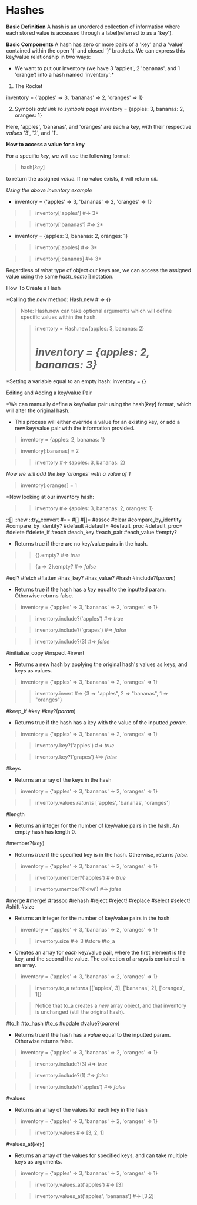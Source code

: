 Hashes
======

**Basic Definition**
A hash is an unordered collection of information where each stored value is accessed through a label(referred to as a 'key').


**Basic Components**
A hash has zero or more pairs of a 'key' and a 'value' contained within the open '{' and closed '}' brackets. We can express this key/value relationship in two ways: 

* We want to put our inventory (we have 3 'apples', 2 'bananas', and 1 'orange') into a hash named 'inventory':* 

1. The Rocket

inventory = {'apples' => 3, 'bananas' => 2, 'oranges' => 1}

2. Symbols
*add link to symbols page*
inventory = {apples: 3, bananas: 2, oranges: 1}

Here, 'apples', 'bananas', and 'oranges' are each a *key*, with their respective *values* '3', '2', and '1'.

**How to access a value for a key** 

For a specific *key*, we will use the following format:

> hash[*key*]

to return the assigned *value*. If no value exists, it will return *nil*.

*Using the above inventory example*

* inventory = {'apples' => 3, 'bananas' => 2, 'oranges' => 1}

> > inventory['apples'] #=> 3*

> > inventory['bananas'] #=> 2*

* inventory = {apples: 3, bananas: 2, oranges: 1}

> > inventory[:apples] #=> 3*

> > inventory[:bananas] #=> 3*

Regardless of what type of object our keys are, we can access the assigned value using the same *hash_name*[] notation.

How To Create a Hash

*Calling the *new* method: Hash.new # => {}
> Note: Hash.new can take optional arguments which will define specific values within the hash. 
> > inventory = Hash.new(apples: 3, bananas: 2)
> > # *inventory = {apples: 2, bananas: 3}*
*Setting a variable equal to an empty hash: inventory = {}

Editing and Adding a key/value Pair

*We can manually define a key/value pair using the hash[*key*] format, which will alter the original hash.

* This process will either override a value for an existing key, or add a new key/value pair with the information provided.

> inventory = {apples: 2, bananas: 1}

> inventory[:bananas] = 2

> > inventory #=> {apples: 3, bananas: 2}

*Now we will add the key 'oranges' with a value of 1*

> inventory[:oranges] = 1

*Now looking at our inventory hash:

> > inventory #=> {apples: 3, bananas: 2, oranges: 1}


::[]
::new
::try_convert
#==
#[]
#[]=
#assoc
#clear
#compare_by_identity
#compare_by_identity?
#default
#default=
#default_proc
#default_proc=
#delete
#delete_if
#each
#each_key
#each_pair
#each_value
#empty?

* Returns true if there are no key/value pairs in the hash.

> > {}.empty? #=> *true*

> > {a => 2}.empty? #=> *false*

#eql?
#fetch
#flatten
#has_key?
#has_value?
#hash
#include?(*param*)

* Returns true if the hash has a *key* equal to the inputted param. Otherwise returns false.

> inventory = {'apples' => 3, 'bananas' => 2, 'oranges' => 1}

> > inventory.include?('apples') #=> *true*

> > inventory.include?('grapes') #=> *false*

> > inventory.include?(3) #=> *false*

#initialize_copy
#inspect
#invert

* Returns a new hash by applying the original hash's values as keys, and keys as values. 

> inventory = {'apples' => 3, 'bananas' => 2, 'oranges' => 1}

> > inventory.invert #=> {3 => "apples", 2 => "bananas", 1 => "oranges"}

#keep_if
#key
#key?(*param*)

* Returns true if the hash has a key with the value of the inputted *param*.

> inventory = {'apples' => 3, 'bananas' => 2, 'oranges' => 1}

> > inventory.key?('apples') #=> *true*

> > inventory.key?('grapes') #=> *false*

#keys

* Returns an array of the keys in the hash

> inventory = {'apples' => 3, 'bananas' => 2, 'oranges' => 1}

> > inventory.values *returns* ['apples', 'bananas', 'oranges']

#length

* Returns an integer for the number of key/value pairs in the hash. An empty hash has length 0.

#member?(*key*)

* Returns *true* if the specified key is in the hash. Otherwise, returns *false*.

> inventory = {'apples' => 3, 'bananas' => 2, 'oranges' => 1}

> > inventory.member?('apples') #=> *true*

> > inventory.member?('kiwi') #=> *false*

#merge
#merge!
#rassoc
#rehash
#reject
#reject!
#replace
#select
#select!
#shift
#size
* Returns an integer for the number of key/value pairs in the hash
> inventory = {'apples' => 3, 'bananas' => 2, 'oranges' => 1}

> > inventory.size #=> 3
#store
#to_a

* Creates an array for *each* key/value pair, where the first element is the key, and the second the value. The collection of arrays is contained in an array.

> inventory = {'apples' => 3, 'bananas' => 2, 'oranges' => 1}

> > inventory.to_a *returns* [['apples', 3], ['bananas', 2], ['oranges', 1]}

> > Notice that to_a creates a *new* array object, and that inventory is unchanged (still the original hash).

#to_h
#to_hash
#to_s
#update
#value?(*param*)
* Returns true if the hash has a *value* equal to the inputted param. Otherwise returns false.

> inventory = {'apples' => 3, 'bananas' => 2, 'oranges' => 1}

> > inventory.include?(3) #=> *true*

> > inventory.include?(1) #=> *false*

> > inventory.include?('apples') #=> *false*

#values
* Returns an array of the values for each key in the hash

> inventory = {'apples' => 3, 'bananas' => 2, 'oranges' => 1}

> > inventory.values #=> [3, 2, 1]

#values_at(*key*)
* Returns an array of the values for specified keys, and can take multiple keys as arguments.

> inventory = {'apples' => 3, 'bananas' => 2, 'oranges' => 1}

> > inventory.values_at('apples') #=> [3]

> > inventory.values_at('apples', 'bananas') #=> [3,2]
